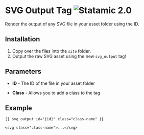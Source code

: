 # SVG Output Tag ![Statamic 2.0](https://img.shields.io/badge/statamic-2.0-blue.svg?style=flat-square)

Render the output of any SVG file in your asset folder using the ID.

## Installation
1. Copy over the files into the `site` folder.
2. Output the raw SVG asset using the new `svg_output` tag!

## Parameters

- **ID** - The ID of the file in your asset folder

- **Class** - Allows you to add a class to the tag

## Example

```
{{ svg_output id="{id}" class="class-name" }}
```

```
<svg class="class-name">...</svg>
```

